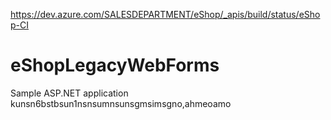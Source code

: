 https://dev.azure.com/SALESDEPARTMENT/eShop/_apis/build/status/eShop-CI
# eShopLegacyWebForms
Sample ASP.NET application
kunsn6bstbsun1nsnsumnsunsgmsimsgno,ahmeoamo
